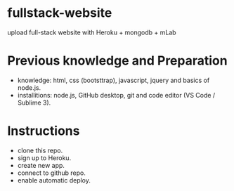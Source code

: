# fullstack-website
upload full-stack website with Heroku + mongodb + mLab

# Previous knowledge and Preparation
 * knowledge: html, css (bootsttrap), javascript, jquery and basics of node.js.
 * installitions: node.js, GitHub desktop, git and code editor (VS Code / Sublime 3).

# Instructions
  * clone this repo.
  * sign up to Heroku.
  * create new app.
  * connect to github repo.
  * enable automatic deploy.
